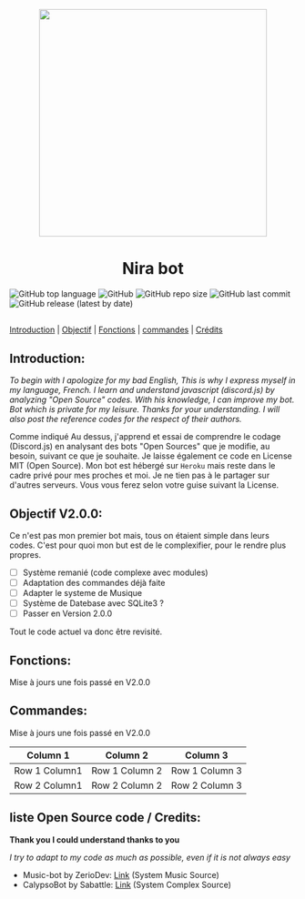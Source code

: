 <p align="center">
  <img width="400" src="https://user-images.githubusercontent.com/86933695/126408105-7c10e7fe-5999-4259-b360-8b470267b15e.png">
</p>

<h1 align="center">Nira bot</h1>

![GitHub top language](https://img.shields.io/github/languages/top/KhaeAhra/Nira-bot?color=%2300&logo=javascript) ![GitHub](https://img.shields.io/github/license/KhaeAhra/Nira-bot?logo=LICENSE) ![GitHub repo size](https://img.shields.io/github/repo-size/KhaeAhra/Nira-bot?color=%2300ff0&logo=GitHub)  ![GitHub last commit](https://img.shields.io/github/last-commit/KhaeAhra/Nira-bot?color=%2300ff0&logo=Github) ![GitHub release (latest by date)](https://img.shields.io/github/v/release/KhaeAhra/Nira-bot?logo=GitHub)
## 
[Introduction](#https://github.com/KhaeAhra/Nira-bot#introduction) | [Objectif](#https://github.com/KhaeAhra/Nira-bot#objectif-v200) | [Fonctions](#https://github.com/KhaeAhra/Nira-bot#fonction-de-nira) | [commandes](#https://github.com/KhaeAhra/Nira-bot#fonction-de-nira) | [Crédits](#https://github.com/KhaeAhra/Nira-bot#liste-open-source-code)

## Introduction:
*To begin with I apologize for my bad English, This is why I express myself in my language, French.
I learn and understand javascript (discord.js) by analyzing "Open Source" codes. With his knowledge, I can improve my bot. Bot which is private for my leisure.
Thanks for your understanding. I will also post the reference codes for the respect of their authors.* 

Comme indiqué Au dessus, j'apprend et essai de comprendre le codage (Discord.js) en analysant des bots "Open Sources" que je modifie, au besoin, suivant ce que je souhaite.
Je laisse également ce code en License MIT (Open Source). Mon bot est hébergé sur ``Heroku`` mais reste dans le cadre privé pour mes proches et moi. Je ne tien pas à le partager sur d'autres serveurs. Vous vous ferez selon votre guise suivant la License.
##
## Objectif V2.0.0:

Ce n'est pas mon premier bot mais, tous on étaient simple dans leurs codes. C'est pour quoi mon but est de le complexifier, pour le rendre plus propres. 
- [ ] Système remanié (code complexe avec modules)
- [ ] Adaptation des commandes déjà faite
- [ ] Adapter le systeme de Musique 
- [ ] Système de Datebase avec SQLite3 ?
- [ ] Passer en Version 2.0.0

Tout le code actuel va donc être revisité.
##
## Fonctions:

Mise à jours une fois passé en V2.0.0
##
## Commandes:
Mise à jours une fois passé en V2.0.0

|Column 1|Column 2|Column 3|
|:---:|:---:|:---:|
|Row 1 Column1| Row 1 Column 2| Row 1 Column 3|
|Row 2 Column1| Row 2 Column 2| Row 2 Column 3|
##
## liste Open Source code / Credits:

**Thank you I could understand thanks to you**

*I try to adapt to my code as much as possible, even if it is not always easy*

- Music-bot by ZerioDev: [Link](https://github.com/ZerioDev/Music-bot) (System Music Source)
- CalypsoBot by Sabattle: [Link](https://github.com/sabattle/CalypsoBot) (System Complex Source)
##
